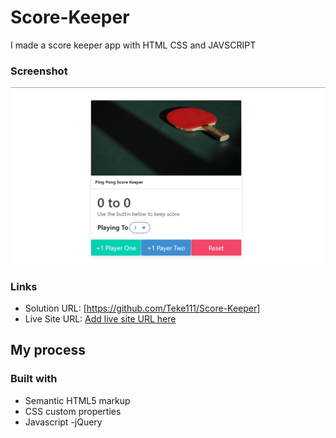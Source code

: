 # Score-Keeper
I made a score keeper app with HTML CSS and JAVSCRIPT

### Screenshot

![](images/screenshot.png)


### Links

- Solution URL: [https://github.com/Teke111/Score-Keeper]
- Live Site URL: [Add live site URL here](https://your-live-site-url.com)

## My process

### Built with

- Semantic HTML5 markup
- CSS custom properties
- Javascript
-jQuery

